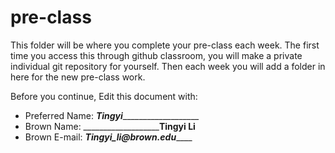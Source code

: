 # pre-class


This folder will be where you complete your pre-class each week. The first time you access this through github classroom, you will make a private individual git repository for yourself. Then each week you will add a folder in here for the new pre-class work. 

Before you continue, Edit this document with:


- Preferred Name: _______Tingyi__________________________
- Brown Name: _______________________Tingyi Li____
- Brown E-mail: _________Tingyi_li@brown.edu_____________
